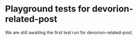 # Playground tests for devorion-related-post
We are still awaiting the first test run for devorion-related-post.
